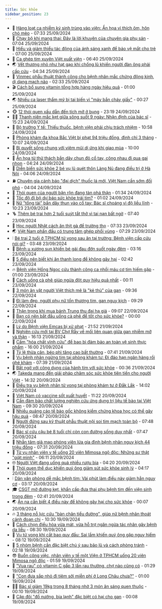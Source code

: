 ```yaml
---
title: Sức khỏe
sidebar_position: 23
---
```


<!-- dantri-suc-khoe:START -->
- 🤔 [Hàng loạt ca nhiễm ký sinh trùng vào viện: Ẩn họa vì thích ôm, hôn chó mèo](https://dantri.com.vn/suc-khoe/hang-loat-ca-nhiem-ky-sinh-trung-vao-vien-an-hoa-vi-thich-om-hon-cho-meo-20240925140000521.htm) - 07:33 25/09/2024
- 🚦 [Chạy bộ khi mang thai: Đây là lời khuyên của chuyên gia phụ sản](https://dantri.com.vn/suc-khoe/chay-bo-khi-mang-thai-day-la-loi-khuyen-cua-chuyen-gia-phu-san-20240925135548074.htm) - 07:04 25/09/2024
- 🤖 [Hiểu và giảm thiểu tác động của ánh sáng xanh để bảo vệ mắt cho trẻ](https://dantri.com.vn/suc-khoe/hieu-va-giam-thieu-tac-dong-cua-anh-sang-xanh-de-bao-ve-mat-cho-tre-20240925114415752.htm) - 07:00 25/09/2024
- 🐻 [Ca ghép tim xuyên Việt xuất viện](https://dantri.com.vn/suc-khoe/ca-ghep-tim-xuyen-viet-xuat-vien-20240925125426908.htm) - 06:40 25/09/2024
- 🌏 [Vết thương nhỏ như hạt gạo khi chống lũ khiến người đàn ông phải cấp cứu](https://dantri.com.vn/suc-khoe/vet-thuong-nho-nhu-hat-gao-khi-chong-lu-khien-nguoi-dan-ong-phai-cap-cuu-20240925102408359.htm) - 04:34 25/09/2024
- 👺 [Vinmec phẫu thuật thành công cho bệnh nhân mắc chứng động kinh, dị dạng mạch não](https://dantri.com.vn/suc-khoe/vinmec-phau-thuat-thanh-cong-cho-benh-nhan-mac-chung-dong-kinh-di-dang-mach-nao-20240925092637594.htm) - 02:33 25/09/2024
- 🎬 [Cách bổ sung vitamin tổng hợp hàng ngày hiệu quả](https://dantri.com.vn/suc-khoe/cach-bo-sung-vitamin-tong-hop-hang-ngay-hieu-qua-20240924223224580.htm) - 01:00 25/09/2024
- 🌏 [Nhiều ca laser thẩm mỹ bị tai biến vì &quot;máy bắn cháy giấy&quot;](https://dantri.com.vn/suc-khoe/nhieu-ca-laser-tham-my-bi-tai-bien-vi-may-ban-chay-giay-20240924165727508.htm) - 00:27 25/09/2024
- 🐵 [12 thói quen xấu dẫn đến tích mỡ ở bụng](https://dantri.com.vn/suc-khoe/12-thoi-quen-xau-dan-den-tich-mo-o-bung-20240924204829382.htm) - 23:19 24/09/2024
- 👨‍🏫 [Thanh niên mắc kẹt giữa sông suốt 9 ngày: Nhận định của bác sĩ](https://dantri.com.vn/suc-khoe/thanh-nien-mac-ket-giua-song-suot-9-ngay-nhan-dinh-cua-bac-si-20240924194009174.htm) - 15:23 24/09/2024
- 🤗 [Bộ trưởng Y tế: Thiếu thuốc, bệnh viện phải chịu trách nhiệm](https://dantri.com.vn/suc-khoe/bo-truong-y-te-thieu-thuoc-benh-vien-phai-chiu-trach-nhiem-20240924175800940.htm) - 10:58 24/09/2024
- 🫶 [Phòng khám đa khoa Bắc Việt bị phạt 94 triệu đồng, đình chỉ 3 tháng](https://dantri.com.vn/suc-khoe/phong-kham-da-khoa-bac-viet-bi-phat-94-trieu-dong-dinh-chi-3-thang-20240924160040495.htm) - 10:07 24/09/2024
- 🙉 [Bí quyết sống chung với viêm mũi dị ứng khi giao mùa](https://dantri.com.vn/suc-khoe/bi-quyet-song-chung-voi-viem-mui-di-ung-khi-giao-mua-20240924162816004.htm) - 10:00 24/09/2024
- 🦅 [Ẩn họa từ thử thách bắn dây chun đỏ cổ tay, cõng nhau đi qua gai nhọn](https://dantri.com.vn/suc-khoe/an-hoa-tu-thu-thach-ban-day-chun-do-co-tay-cong-nhau-di-qua-gai-nhon-20240924074820130.htm) - 04:24 24/09/2024
- 🐘 [Diễn biến sức khỏe 2 bé vụ lũ quét thôn Làng Nủ đang điều trị ở Hà Nội](https://dantri.com.vn/suc-khoe/dien-bien-suc-khoe-2-be-vu-lu-quet-thon-lang-nu-dang-dieu-tri-o-ha-noi-20240918070955001.htm) - 04:06 24/09/2024
- ⛽️ [Chuyên gia cảnh báo &quot;đại dịch&quot; thuốc lá mới, Việt Nam cần sớm đối phó](https://dantri.com.vn/suc-khoe/chuyen-gia-canh-bao-dai-dich-thuoc-la-moi-viet-nam-can-som-doi-pho-20240924105254227.htm) - 04:04 24/09/2024
- 🤡 [Thói quen của người bận rộn đang tàn phá thận](https://dantri.com.vn/suc-khoe/thoi-quen-cua-nguoi-ban-ron-dang-tan-pha-than-20240918185330956.htm) - 01:34 24/09/2024
- 💼 [Tốc độ đi bộ dự báo sức khỏe trái tim?](https://dantri.com.vn/suc-khoe/toc-do-di-bo-du-bao-suc-khoe-trai-tim-20240924074733694.htm) - 01:02 24/09/2024
- 🤔 [Nữ &quot;tổng tài&quot; bắn dây thun vào cổ tay: Bác sĩ choáng vì độ liều lĩnh](https://dantri.com.vn/suc-khoe/nu-tong-tai-ban-day-thun-vao-co-tay-bac-si-choang-vi-do-lieu-linh-20240923171212899.htm) - 10:23 23/09/2024
- 🪜 [Thêm bé trai hơn 2 tuổi suýt tắt thở vì tai nạn bất ngờ](https://dantri.com.vn/suc-khoe/them-be-trai-hon-2-tuoi-suyt-tat-tho-vi-tai-nan-bat-ngo-20240923143420374.htm) - 07:40 23/09/2024
- 📝 [Học người Nhật cách ăn thịt gà để trường thọ](https://dantri.com.vn/suc-khoe/hoc-nguoi-nhat-cach-an-thit-ga-de-truong-tho-20240922164046502.htm) - 07:33 23/09/2024
- 🌏 [Việt Nam phấn đấu có trung tâm ghép phổi vùng](https://dantri.com.vn/suc-khoe/viet-nam-phan-dau-co-trung-tam-ghep-phoi-vung-20240923140554750.htm) - 07:29 23/09/2024
- 🕯 [Bé trai 2 tuổi ở TPHCM tử vong sau ăn tại trường: Bệnh viện cấp cứu nói gì?](https://dantri.com.vn/suc-khoe/be-trai-2-tuoi-o-tphcm-tu-vong-sau-an-tai-truong-benh-vien-cap-cuu-noi-gi-20240923104536074.htm) - 03:48 23/09/2024
- 🦍 [Bệnh u xương sụn khiến bé gái đau đớn suốt ngày đêm](https://dantri.com.vn/suc-khoe/benh-u-xuong-sun-khien-be-gai-dau-don-suot-ngay-dem-20240923095450688.htm) - 03:16 23/09/2024
- 🌈 [5 điều nên biết khi ăn thanh long để không gây hại](https://dantri.com.vn/suc-khoe/5-dieu-nen-biet-khi-an-thanh-long-de-khong-gay-hai-20240923071458068.htm) - 02:42 23/09/2024
- 🔥 [Bệnh viện Hồng Ngọc cứu thành công ca nhồi máu cơ tim hiếm gặp](https://dantri.com.vn/suc-khoe/benh-vien-hong-ngoc-cuu-thanh-cong-ca-nhoi-mau-co-tim-hiem-gap-20240919155001218.htm) - 01:00 23/09/2024
- 🌊 [Cách uống cà phê giúp ngừa đột quỵ hiệu quả nhất](https://dantri.com.vn/suc-khoe/cach-uong-ca-phe-giup-ngua-dot-quy-hieu-qua-nhat-20240922161414929.htm) - 00:11 23/09/2024
- 🚦 [3 món ăn vặt người Việt thích mê là &quot;kẻ thù&quot; của gan](https://dantri.com.vn/suc-khoe/3-mon-an-vat-nguoi-viet-thich-me-la-ke-thu-cua-gan-20240922154132235.htm) - 09:36 22/09/2024
- 🤖 [Đi làm đẹp, người phụ nữ tổn thương tim, gan nguy kịch](https://dantri.com.vn/suc-khoe/di-lam-dep-nguoi-phu-nu-ton-thuong-tim-gan-nguy-kich-20240922163351052.htm) - 09:29 22/09/2024
- 🤡 [Thận trọng khi mua bánh Trung thu đại hạ giá](https://dantri.com.vn/suc-khoe/than-trong-khi-mua-banh-trung-thu-dai-ha-gia-20240919161633281.htm) - 09:07 22/09/2024
- 💂 [Bạn có nên bắt đầu uống cà phê để tốt cho sức khỏe?](https://dantri.com.vn/suc-khoe/ban-co-nen-bat-dau-uong-ca-phe-de-tot-cho-suc-khoe-20240921202124688.htm) - 00:00 22/09/2024
- 🦄 [Lý do Bệnh viện Emcas bị xử phạt](https://dantri.com.vn/suc-khoe/ly-do-benh-vien-emcas-bi-xu-phat-20240922021043825.htm) - 21:52 21/09/2024
- 🧠 [Nghiên cứu mới tại BV Chợ Rẫy về mối liên quan giữa gan nhiễm mỡ và thận](https://dantri.com.vn/suc-khoe/nghien-cuu-moi-tai-bv-cho-ray-ve-moi-lien-quan-giua-gan-nhiem-mo-va-than-20240921205615844.htm) - 16:13 21/09/2024
- 🤖 [Cấm &quot;hóa chất vĩnh cửu&quot; để bao bì đảm bảo an toàn vệ sinh thực phẩm](https://dantri.com.vn/suc-khoe/cam-hoa-chat-vinh-cuu-de-bao-bi-dam-bao-an-toan-ve-sinh-thuc-pham-20240921214430189.htm) - 16:00 21/09/2024
- 💼 [Tỷ lệ thừa cân, béo phì tăng cao bất thường](https://dantri.com.vn/suc-khoe/ty-le-thua-can-beo-phi-tang-cao-bat-thuong-20240921114101227.htm) - 07:41 21/09/2024
- 🧰 [Vụ bệnh nhân ngừng tim tại phòng khám tư: Đi đáo hạn ngân hàng rồi ghé khám](https://dantri.com.vn/suc-khoe/vu-benh-nhan-ngung-tim-tai-phong-kham-tu-di-dao-han-ngan-hang-roi-ghe-kham-20240921114540831.htm) - 07:39 21/09/2024
- 🎉 [Bất ngờ với công dụng của hành tím với sức khỏe](https://dantri.com.vn/suc-khoe/bat-ngo-voi-cong-dung-cua-hanh-tim-voi-suc-khoe-20240920205750187.htm) - 00:36 21/09/2024
- 🌏 [Takeda mang đến giải pháp chăm sóc sức khỏe tiên tiến cho người Việt](https://dantri.com.vn/suc-khoe/takeda-mang-den-giai-phap-cham-soc-suc-khoe-tien-tien-cho-nguoi-viet-20240920212653618.htm) - 14:32 20/09/2024
- 📝 [Điều tra vụ bệnh nhân tử vong tại phòng khám tư ở Đắk Lắk](https://dantri.com.vn/suc-khoe/dieu-tra-vu-benh-nhan-tu-vong-tai-phong-kham-tu-o-dak-lak-20240920203657902.htm) - 14:02 20/09/2024
- 🧠 [Việt Nam có vaccine sốt xuất huyết](https://dantri.com.vn/suc-khoe/viet-nam-co-vaccine-sot-xuat-huyet-20240920182004894.htm) - 11:22 20/09/2024
- 🚀 [Cần đảm bảo chất lượng nghiên cứu ứng dụng trị liệu tế bào tại Việt Nam](https://dantri.com.vn/suc-khoe/can-dam-bao-chat-luong-nghien-cuu-ung-dung-tri-lieu-te-bao-tai-viet-nam-20240920160335185.htm) - 09:30 20/09/2024
- 💯 [Nhiều quảng cáo tế bào gốc không kiểm chứng khoa học có thể gây hậu quả](https://dantri.com.vn/suc-khoe/nhieu-quang-cao-te-bao-goc-khong-kiem-chung-khoa-hoc-co-the-gay-hau-qua-20240921013626029.htm) - 08:47 20/09/2024
- 🫶 [Người đứng sau kỹ thuật phẫu thuật nội soi tim mạch toàn bộ](https://dantri.com.vn/suc-khoe/nguoi-dung-sau-ky-thuat-phau-thuat-noi-soi-tim-mach-toan-bo-20240920142632870.htm) - 07:48 20/09/2024
- 👹 [Bác sĩ cứu cậu bé 8 tuổi chỉ còn con đường sống duy nhất](https://dantri.com.vn/suc-khoe/bac-si-cuu-cau-be-8-tuoi-chi-con-con-duong-song-duy-nhat-20240920134149809.htm) - 07:47 20/09/2024
- 🤩 [Nhẫn tâm giả mạo phóng viên lừa gia đình bệnh nhân nguy kịch 44 triệu đồng](https://dantri.com.vn/suc-khoe/nhan-tam-gia-mao-phong-vien-lua-gia-dinh-benh-nhan-nguy-kich-44-trieu-dong-20240920133059092.htm) - 07:31 20/09/2024
- 🌊 [Từ vụ nhân viên y tế uống 20 viên Mimosa ngộ độc: Những sự thật &quot;giật mình&quot;](https://dantri.com.vn/suc-khoe/tu-vu-nhan-vien-y-te-uong-20-vien-mimosa-ngo-doc-nhung-su-that-giat-minh-20240921160342584.htm) - 06:11 20/09/2024
- 🤓 [Người Việt đang uống quá nhiều rượu bia](https://dantri.com.vn/suc-khoe/nguoi-viet-dang-uong-qua-nhieu-ruou-bia-20240920111820161.htm) - 04:20 20/09/2024
- 🌝 [Thói quen thể dục khiến quý ông giảm sút sức khỏe sinh lý](https://dantri.com.vn/suc-khoe/thoi-quen-the-duc-khien-quy-ong-giam-sut-suc-khoe-sinh-ly-20240918005048015.htm) - 04:17 20/09/2024
- 🕯 [Dân văn phòng dễ mắc bệnh tim: Vài phút làm điều này giảm hẳn nguy cơ](https://dantri.com.vn/suc-khoe/dan-van-phong-de-mac-benh-tim-vai-phut-lam-dieu-nay-giam-han-nguy-co-20240918181633379.htm) - 03:17 20/09/2024
- 🎓 [CSGT mở đường kẹt, khẩn cấp đưa thai phụ bệnh tim đến viện sinh trong đêm](https://dantri.com.vn/suc-khoe/csgt-mo-duong-ket-khan-cap-dua-thai-phu-benh-tim-den-vien-sinh-trong-dem-20240920093558526.htm) - 02:41 20/09/2024
- 🌏 [Ăn na cần biết 4 điều này để không gây hại cho sức khỏe](https://dantri.com.vn/suc-khoe/an-na-can-biet-4-dieu-nay-de-khong-gay-hai-cho-suc-khoe-20240919141825027.htm) - 00:07 20/09/2024
- 🔥 [3 tháng nỗ lực cứu &quot;bàn chân tiểu đường&quot;, giúp nữ bệnh nhân thoát cảnh đoạn chi](https://dantri.com.vn/suc-khoe/3-thang-no-luc-cuu-ban-chan-tieu-duong-giup-nu-benh-nhan-thoat-canh-doan-chi-20240919151758523.htm) - 10:30 19/09/2024
- 📝 [Cách chọn điều hòa vừa mát, vừa hỗ trợ ngăn ngừa tác nhân gây bệnh da liễu](https://dantri.com.vn/suc-khoe/cach-chon-dieu-hoa-vua-mat-vua-ho-tro-ngan-ngua-tac-nhan-gay-benh-da-lieu-20240919145455340.htm) - 08:30 19/09/2024
- 🧠 [Vụ tử vong khi cắt bao quy đầu: Sai lầm khiến quý ông gặp nguy hiểm](https://dantri.com.vn/suc-khoe/vu-tu-vong-khi-cat-bao-quy-dau-sai-lam-khien-quy-ong-gap-nguy-hiem-20240919150547027.htm) - 08:12 19/09/2024
- 🦅 [5 nhóm bệnh cần đặc biệt chú ý sau bão lũ và cách phòng tránh](https://dantri.com.vn/suc-khoe/5-nhom-benh-can-dac-biet-chu-y-sau-bao-lu-va-cach-phong-tranh-20240918082922421.htm) - 02:18 19/09/2024
- 😎 [Buồn công việc, nhân viên y tế một Viện ở TPHCM uống 20 viên Mimosa ngộ độc](https://dantri.com.vn/suc-khoe/buon-cong-viec-nhan-vien-y-te-mot-vien-o-tphcm-uong-20-vien-mimosa-ngo-doc-20240918223755041.htm) - 01:59 19/09/2024
- 🎉 [&quot;Vua rau&quot; có vitamin C gấp 3 lần rau thường, chợ nào cũng có](https://dantri.com.vn/suc-khoe/vua-rau-co-vitamin-c-gap-3-lan-rau-thuong-cho-nao-cung-co-20240918174618737.htm) - 01:29 19/09/2024
- 🫣 [&quot;Con đưa sắp nhỏ đi tiêm sởi miễn phí ở Long Châu chưa?&quot;](https://dantri.com.vn/suc-khoe/con-dua-sap-nho-di-tiem-soi-mien-phi-o-long-chau-chua-20240918213417919.htm) - 01:00 19/09/2024
- 🧑‍🏫 [Bác sĩ giảm 19kg trong 8 tháng nhờ 3 món ăn sáng quen thuộc](https://dantri.com.vn/suc-khoe/bac-si-giam-19kg-trong-8-thang-nho-3-mon-an-sang-quen-thuoc-20240918171652986.htm) - 00:10 19/09/2024
- 🥷 [Cặp đôi &quot;đồ nướng, bia lạnh&quot; đặc biệt có hại cho gan](https://dantri.com.vn/suc-khoe/cap-doi-do-nuong-bia-lanh-dac-biet-co-hai-cho-gan-20240918164054244.htm) - 00:08 19/09/2024<!-- dantri-suc-khoe:END -->
